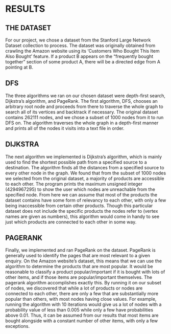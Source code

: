 # RESULTS

## THE DATASET
For our project, we chose a dataset from the Stanford Large Network Dataset collection to process. The dataset was originally obtained from crawling the Amazon website using its ‘Customers Who Bought This Item Also Bought’ feature. If a product B appears on the “frequently bought together” section of some product A, there will be a directed edge from A pointing at B.
	
## DFS
The three algorithms we ran on our chosen dataset were depth-first search, Dijkstra’s algorithm, and PageRank. The first algorithm, DFS, chooses an arbitrary root node and proceeds from there to traverse the whole graph to search all of its vertices and backtrack if necessary. The original dataset contains 262111 nodes, and we chose a subset of 1000 nodes from it to run DFS on. The algorithm traverses the whole graph in a depth-first manner and prints all of the nodes it visits into a text file in order.
	
## DIJKSTRA
The next algorithm we implemented is Dijkstra’s algorithm, which is mainly used to find the shortest possible path from a specified source to a destination. The algorithm finds all the distances from a specified source to every other node in the graph. We found that from the subset of 1000 nodes we selected from the original dataset, a majority of products are accessible to each other. The program prints the maximum unsigned integer (4294967295) to show the user which nodes are unreachable from the specified node. From here we can assume that most of the products the dataset contains have some form of relevancy to each other, with only a few being inaccessible from certain other products. Though this particular dataset does not include the specific products the nodes refer to (vertex names are given as numbers), this algorithm would come in handy to see just which products are connected to each other in some way.

## PAGERANK
Finally, we implemented and ran PageRank on the dataset. PageRank is generally used to identify the pages that are most relevant to a given enquiry. On the Amazon website’s dataset, this means that we can use the algorithm to determine the products that are most popular. It would be reasonable to classify a product popular/important if it is bought with lots of other items, and if those items are popular/important themselves. The pagerank algorithm accomplishes exactly this. By running it on our subset of nodes, we discovered that while a lot of products or nodes are connected to each other, there are only a few that are substantially more popular than others, with most nodes having close values. For example, running the algorithm with 10 iterations would give us a lot of nodes with a probability value of less than 0.005 while only a few have probabilities above 0.01. Thus, it can be assumed from our results that most items are bought alongside with a constant number of other items, with only a few exceptions.
